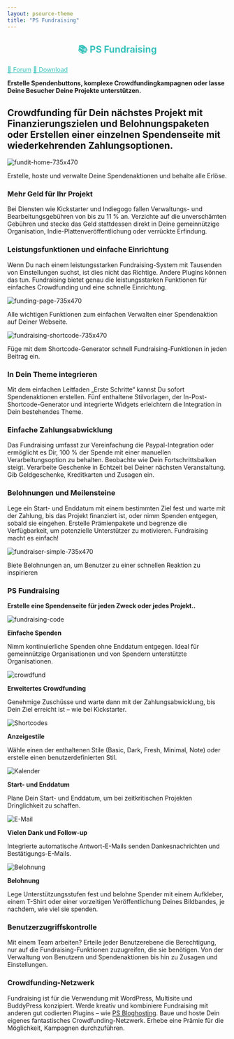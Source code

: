 ```yaml
---
layout: psource-theme
title: "PS Fundraising"
---
```


<h2 align="center" style="color:#38c2bb;">📚 PS Fundraising</h2>

<div class="menu"> 
  <a href="https://github.com/cp-psource/ps-fundraising/discussions" style="color:#38c2bb;">💬 Forum</a> 
  <a href="https://github.com/cp-psource/msreader/releases" style="color:#38c2bb;">📝 Download</a>
</div>

**Erstelle Spendenbuttons, komplexe Crowdfundingkampagnen oder lasse Deine Besucher Deine Projekte unterstützen.**

## Crowdfunding für Dein nächstes Projekt mit Finanzierungszielen und Belohnungspaketen oder Erstellen einer einzelnen Spendenseite mit wiederkehrenden Zahlungsoptionen.

![fundit-home-735x470](assets/images/fundraising-home-735x470-583x372.jpeg) 

Erstelle, hoste und verwalte Deine Spendenaktionen und behalte alle Erlöse.

### Mehr Geld für Ihr Projekt

Bei Diensten wie Kickstarter und Indiegogo fallen Verwaltungs- und Bearbeitungsgebühren von bis zu 11 % an. Verzichte auf die unverschämten Gebühren und stecke das Geld stattdessen direkt in Deine gemeinnützige Organisation, Indie-Plattenveröffentlichung oder verrückte Erfindung.


### Leistungsfunktionen und einfache Einrichtung

Wenn Du nach einem leistungsstarken Fundraising-System mit Tausenden von Einstellungen suchst, ist dies nicht das Richtige. Andere Plugins können das tun. Fundraising bietet genau die leistungsstarken Funktionen für einfaches Crowdfunding und eine schnelle Einrichtung.

![funding-page-735x470](assets/images/fundraising-page-735x470-583x372.jpeg) 

Alle wichtigen Funktionen zum einfachen Verwalten einer Spendenaktion auf Deiner Webseite.

![fundraising-shortcode-735x470](assets/images/fundraising-shortcode-735x470-583x373.jpeg) 

Füge mit dem Shortcode-Generator schnell Fundraising-Funktionen in jeden Beitrag ein.

### In Dein Theme integrieren

Mit dem einfachen Leitfaden „Erste Schritte“ kannst Du sofort Spendenaktionen erstellen. Fünf enthaltene Stilvorlagen, der In-Post-Shortcode-Generator und integrierte Widgets erleichtern die Integration in Dein bestehendes Theme.

### Einfache Zahlungsabwicklung

Das Fundraising umfasst zur Vereinfachung die Paypal-Integration oder ermöglicht es Dir, 100 % der Spende mit einer manuellen Verarbeitungsoption zu behalten. Beobachte wie Dein Fortschrittsbalken steigt. Verarbeite Geschenke in Echtzeit bei Deiner nächsten Veranstaltung. Gib Geldgeschenke, Kreditkarten und Zusagen ein.

### Belohnungen und Meilensteine

Lege ein Start- und Enddatum mit einem bestimmten Ziel fest und warte mit der Zahlung, bis das Projekt finanziert ist, oder nimm Spenden entgegen, sobald sie eingehen. Erstelle Prämienpakete und begrenze die Verfügbarkeit, um potenzielle Unterstützer zu motivieren. Fundraising macht es einfach!

![fundraiser-simple-735x470](assets/images/fundraiser-simple-735x470-583x373.png) 

Biete Belohnungen an, um Benutzer zu einer schnellen Reaktion zu inspirieren

### PS Fundraising

**Erstelle eine Spendenseite für jeden Zweck oder jedes Projekt..**

![fundraising-code](assets/images/fundraising-code.png)

**Einfache Spenden**

Nimm kontinuierliche Spenden ohne Enddatum entgegen. Ideal für gemeinnützige Organisationen und von Spendern unterstützte Organisationen.

![crowdfund](assets/images/crowdfund.png)

**Erweitertes Crowdfunding**

Genehmige Zuschüsse und warte dann mit der Zahlungsabwicklung, bis Dein Ziel erreicht ist – wie bei Kickstarter.

![Shortcodes](assets/images/shortcodes.png)

**Anzeigestile**

Wähle einen der enthaltenen Stile (Basic, Dark, Fresh, Minimal, Note) oder erstelle einen benutzerdefinierten Stil.

![Kalender](assets/images/calendar.png)

**Start- und Enddatum**

Plane Dein Start- und Enddatum, um bei zeitkritischen Projekten Dringlichkeit zu schaffen.

![E-Mail](assets/images/email.png)

**Vielen Dank und Follow-up**

Integrierte automatische Antwort-E-Mails senden Dankesnachrichten und Bestätigungs-E-Mails.

![Belohnung](assets/images/reward.png)

**Belohnung**

Lege Unterstützungsstufen fest und belohne Spender mit einem Aufkleber, einem T-Shirt oder einer vorzeitigen Veröffentlichung Deines Bildbandes, je nachdem, wie viel sie spenden.

### Benutzerzugriffskontrolle

Mit einem Team arbeiten? Erteile jeder Benutzerebene die Berechtigung, nur auf die Fundraising-Funktionen zuzugreifen, die sie benötigen. Von der Verwaltung von Benutzern und Spendenaktionen bis hin zu Zusagen und Einstellungen.

### Crowdfunding-Netzwerk

Fundraising ist für die Verwendung mit WordPress, Multisite und BuddyPress konzipiert. Werde kreativ und kombiniere Fundraising mit anderen gut codierten Plugins – wie [PS Bloghosting](https://cp-psource.github.io/ps-bloghosting/). Baue und hoste Dein eigenes fantastisches Crowdfunding-Netzwerk. Erhebe eine Prämie für die Möglichkeit, Kampagnen durchzuführen.